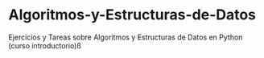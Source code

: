 # Algoritmos-y-Estructuras-de-Datos
Ejercicios y Tareas sobre Algoritmos y Estructuras de Datos en Python (curso introductorio)ß